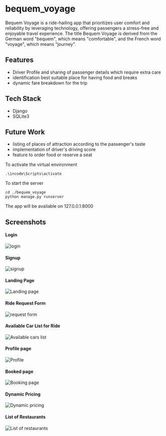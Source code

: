 # bequem_voyage
Bequem Voyage is a ride-hailing app that prioritizes user comfort and reliability by leveraging technology, offering passengers a stress-free and enjoyable travel experience. The title Bequem Voyage is derived from the German word "bequem", which means "comfortable", and the French word "voyage", which means "journey".

## Features
- Driver Profile and sharing of passenger details which require extra care
- identification best suitable place for having food and breaks
- dynamic fare breakdown for the trip

## Tech Stack
- Django
- SQLite3

## Future Work
- listing of places of attraction according to the passenger's taste
- implementation of driver's driving score
- feature to order food or reserve a seat


To activate the virtual environment
```
.\incode\Scripts\activate
```

To start the server
```
cd ./bequem_voyage
python manage.py runserver
```
The app will be available on 127.0.0.1:8000

## Screenshots

#### Login
![login](https://github.com/ADITHYASNAIR2021/got_gps_located/assets/91555336/a7d913d0-978c-4dcd-9e0d-a9a1cd4da37c)


#### Signup
![signup](https://github.com/ADITHYASNAIR2021/got_gps_located/assets/91555336/6d194026-f846-49c5-bdb8-f42bc3d25c4d)


#### Landing Page
![Landing page](https://github.com/ADITHYASNAIR2021/got_gps_located/assets/91555336/e8c6c909-fa55-453a-932a-8fcecac4bbcf)


#### Ride Request Form
![request form](https://github.com/ADITHYASNAIR2021/got_gps_located/assets/91555336/b779124e-d068-4b4d-98d7-fb6005ad68fb)


#### Available Car List for Ride
![Available cars list](https://github.com/ADITHYASNAIR2021/got_gps_located/assets/91555336/fc5dac14-a1f9-4297-a7d9-690471f12f56)


#### Profile page
![Profile](https://github.com/ADITHYASNAIR2021/got_gps_located/assets/91555336/d63df0d1-be30-47ce-8368-47268d666747)


#### Booked page
![Booking page](https://github.com/ADITHYASNAIR2021/got_gps_located/assets/91555336/bb34374b-7a37-4357-ae72-a955ca2aff6f)


#### Dynamic Pricing
![Dynamic pricing](https://github.com/ADITHYASNAIR2021/got_gps_located/assets/91555336/95d25dc3-1022-4a3f-971d-2754bbdd3e1e)


#### List of Restaurants
![List of restaurants](https://github.com/ADITHYASNAIR2021/got_gps_located/assets/91555336/2d09f4e3-ab00-448a-bb0e-2bde19566732)


